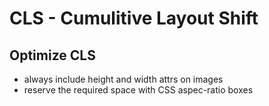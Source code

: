# CLS - Cumulitive Layout Shift

## Optimize CLS
- always include height and width attrs on images
- reserve the required space with CSS aspec-ratio boxes